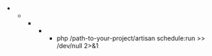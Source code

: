 <!-- cronjob berikut ke server -->

* * * * * php /path-to-your-project/artisan schedule:run >> /dev/null 2>&1
